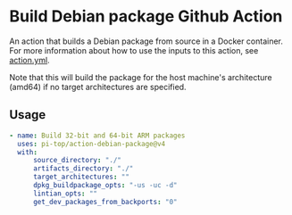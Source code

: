# Build Debian package Github Action

An action that builds a Debian package from source in a Docker container.
For more information about how to use the inputs to this action, see [action.yml](action.yml).

Note that this will build the package for the host machine's architecture (amd64) if no target architectures are specified.

## Usage

```yaml
- name: Build 32-bit and 64-bit ARM packages
  uses: pi-top/action-debian-package@v4
  with:
      source_directory: "./"
      artifacts_directory: "./"
      target_architectures: ""
      dpkg_buildpackage_opts: "-us -uc -d"
      lintian_opts: ""
      get_dev_packages_from_backports: "0"
```

